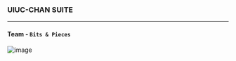### UIUC-CHAN SUITE

---

#### Team - `Bits & Pieces`

![image](https://github.com/ckc9759/CTF_writeups/assets/95117634/a1c36702-cd0c-42a5-b42d-ced755cc8721)
